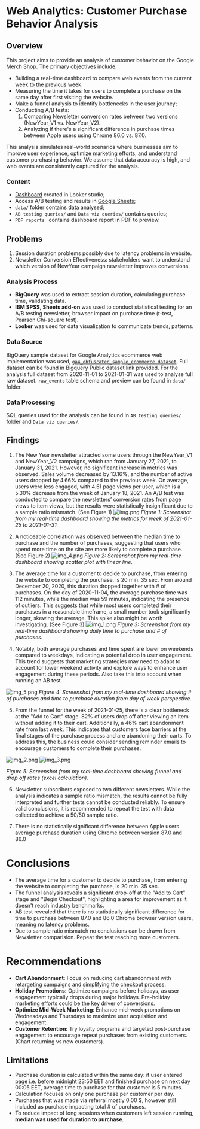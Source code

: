 # Web Analytics: Customer Purchase Behavior Analysis



## Overview

This project aims to provide an analysis of customer behavior on the Google Merch Shop. The primary objectives include:

* Building a real-time dashboard to compare web events from the current week to the previous week.
* Measuring the time it takes for users to complete a purchase on the same day after first visiting the website.
* Make a funnel analysis to identify bottlenecks in the user journey;
* Conducting A/B tests:
  1. Comparing Newsletter conversion rates between two versions (NewYear_V1 vs. NewYear_V2).
  2. Analyzing if there's a significant difference in purchase times between Apple users using Chrome 86.0 vs. 87.0.


This analysis simulates real-world scenarios where businesses aim to improve user experience, optimize marketing efforts, and understand customer purchasing behavior. We assume that data accuracy is high, and web events are consistently captured for the analysis.

### Content

* [Dashboard](https://lookerstudio.google.com/reporting/9891ff1a-e587-4f39-9f52-c33d6dddaf34) created in Looker studio;
* Access A/B testing and results in [Google Sheets](https://docs.google.com/spreadsheets/d/1_F4wYRVG4dKs78_qINT_D3dUsjx9L1w-traR3Kjc4KI/edit?usp=sharing);
* `data/` folder contains data analysed;
* `AB testing queries/` and `Data viz queries/` contains queries;
* `PDF reports ` contains dashboard report in PDF to preview.

## Problems

1. Session duration problems possibly due to latency problems in website. 
2. Newsletter Conversion Effectiveness: stakeholders want to understand which version of NewYear campaign newsletter improves conversions.



### Analysis Process

* **BigQuery** was used to extract session duration, calculating purchase time, validating data.
* **IBM SPSS, Sheets add-on** was used to conduct statistical testing for an A/B testing newsletter, browser impact on purchase time (t-test, Pearson Chi-square test).
* **Looker** was used for data visualization to communicate trends, patterns.


### Data Source
BigQuery sample dataset for Google Analytics ecommerce web implementation was used, [`ga4_obfuscated_sample_ecommerce dataset`](https://console.cloud.google.com/bigquery?p=bigquery-public-data&d=ga4_obfuscated_sample_ecommerce&t=events_20210131&page=table). Full dataset can be found in Bigquery Public dataset link provided. 
For the analysis full dataset from 2020-11-01 to 2021-01-31 was used to analyse full raw dataset. `raw_events` table schema and preview can be found in `data/` folder.

### Data Processing
SQL queries used for the analysis can be found in `AB testing queries/` folder and `Data viz queries/`.



## Findings 


1. The New Year newsletter attracted some users through the NewYear_V1 and NewYear_V2 campaigns, which ran from January 27, 2021, to January 31, 2021. However, no significant increase in metrics was observed. Sales volume decreased by 13.16%, and the number of active users dropped by 4.66% compared to the previous week. On average, users were less engaged, with 4.51 page views per user, which is a 5.30% decrease from the week of January 18, 2021. An A/B test was conducted to compare the newsletters’ conversion rates from page views to item views, but the results were statistically insignificant due to a sample ratio mismatch.
   (See Figure 1)
![img.png](img.png)
*Figure 1: Screenshot from my real-time dashboard showing the metrics for week of 2021-01-25 to 2021-01-31.*

2. A noticeable correlation was observed between the median time to purchase and the number of purchases, suggesting that users who spend more time on the site are more likely to complete a purchase. (See Figure 2)
![img_4.png](img_4.png) 
*Figure 2: Screenshot from my real-time dashboard showing scatter plot with linear line.*


3. The average time for a customer to decide to purchase, from entering the website to completing the purchase, is 20 min. 35 sec. From around December 20, 2020, this duration dropped together with # of purchases. 
On the day of 2020-11-04, the average purchase time was 112 minutes, while the median was 59 minutes, indicating the presence of outliers. This suggests that while most users completed their purchases in a reasonable timeframe, a small number took significantly longer, skewing the average. This spike also might be worth investigating.
   (See Figure 3)
![img_1.png](img_1.png)
*Figure 3: Screenshot from my real-time dashboard showing daily time to purchase and # of purchases.*


4. Notably, both average purchases and time spent are lower on weekends compared to weekdays, indicating a potential drop in user engagement. This trend suggests that marketing strategies may need to adapt to account for lower weekend activity and explore ways to enhance user engagement during these periods. Also take this into account when running an AB test.

![img_5.png](img_5.png)
*Figure 4: Screenshot from my real-time dashboard showing # of purchases and time to purchase duration from day of week perspective.*


5. From the funnel for the week of 2021-01-25, there is a clear bottleneck at the "Add to Cart" stage. 82% of users drop off after viewing an item without adding it to their cart. Additionally, a 46% cart abandonment rate from last week. This indicates that customers face barriers at the final stages of the purchase process and are abandoning their carts. To address this, the business could consider sending reminder emails to encourage customers to complete their purchases.


![img_2.png](img_2.png) ![img_3.png](img_3.png)

*Figure 5: Screenshot from my real-time dashboard showing funnel and drop off rates (excel calculation).*

6. Newsletter subscribers exposed to two different newsletters. While the analysis indicates a sample ratio mismatch, the results cannot be fully interpreted and further tests cannot be conducted reliably. To ensure valid conclusions, it is recommended to repeat the test with data collected to achieve a 50/50 sample ratio.

7. There is no statistically significant difference between Apple users average purchase duration using Chrome between version 87.0 and 86.0											
											

# Conclusions

* The average time for a customer to decide to purchase, from entering the website to completing the purchase, is 20 min. 35 sec.
* The funnel analysis reveals a significant drop-off at the "Add to Cart" stage and "Begin Checkout", highlighting a area for improvement as it doesn't reach industry benchmarks.
* AB test revealed that there is no statistically significant difference for time to purchase between 87.0 and 86.0 Chrome browser version users, meaning no latency problems. 
* Due to sample ratio mismatch no conclusions can be drawn from Newsletter comparision. Repeat the test reaching more customers. 




# Recommendations

* **Cart Abandonment**: Focus on reducing cart abandonment with retargeting campaigns and simplifying the checkout process.
* **Holiday Promotions:** Optimize campaigns before holidays, as user engagement typically drops during major holidays. Pre-holiday marketing efforts could be the key driver of conversions.
* **Optimize Mid-Week Marketing**: Enhance mid-week promotions on Wednesdays and Thursdays to maximize user acquisition and engagement.
* **Customer Retention:** Try loyalty programs and targeted post-purchase engagement to encourage repeat purchases from existing customers. (Chart returning vs new customers).




## Limitations

* Purchase duration is calculated within the same day: if user entered page i.e. before midnight 23:50 EET and finished purchase on next day 00:05 EET, average time to purchase for that customer is 5 minutes.
* Calculation focuses on only one purchase per customer per day.
* Purchases that was made via referral mostly 0.00 $, however still included as purchase impacting total # of purchases.
* To reduce impact of long sessions when customers left session running, **median was used for duration to purchase**.

